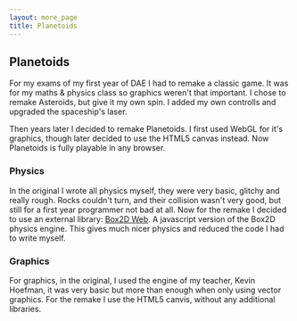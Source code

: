 ```yaml
---
layout: more_page
title: Planetoids
---
```


<div onselectstart="return false;"><canvas id="Canvas_Planetoids" style="border: none; position: relative;" width="800" height="600" oncontextmenu="return false;"></canvas></div>

## Planetoids

For my exams of my first year of DAE I had to remake a classic game. It was for my maths & physics class so graphics weren't that important. I chose to remake Asteroids, but give it my own spin. I added my own controlls and upgraded the spaceship's laser.

Then years later I decided to remake Planetoids. I first used WebGL for it's graphics, though later decided to use the HTML5 canvas instead. Now Planetoids is fully playable in any browser.

### Physics

In the original I wrote all physics myself, they were very basic, glitchy and really rough. Rocks couldn't turn, and their collision wasn't very good, but still for a first year programmer not bad at all. Now for the remake I decided to use an external library: [Box2D Web](https://code.google.com/p/box2dweb/). A javascript version of the Box2D physics engine. This gives much nicer physics and reduced the code I had to write myself.

### Graphics

For graphics, in the original, I used the engine of my teacher, Kevin Hoefman, it was very basic but more than enough when only using vector graphics. For the remake I use the HTML5 canvis, without any additional libraries.



<script src="../js/jquery-2.1.1.min.js"></script>
<script type="text/javascript" src="../planetoids_v2_0/JS/Box2dWeb-2.1.a.3.min.js"></script>
<script type="text/javascript" src="../planetoids_v2_0/JS/01-RequestAnimFrame.js"></script>
<script type="text/javascript" src="../planetoids_v2_0/JS/02-Planetoids_Init.js"></script>
<script type="text/javascript" src="../planetoids_v2_0/JS/03-Planetoids_Game.js"></script>
<script type="text/javascript" src="../planetoids_v2_0/JS/04-Helpers.js"></script>
<script type="text/javascript" src="../planetoids_v2_0/JS/05-SpaceShip.js"></script>
<script type="text/javascript" src="../planetoids_v2_0/JS/06-Lasers.js"></script>
<script type="text/javascript" src="../planetoids_v2_0/JS/07-Rocks.js"></script>
<script type="text/javascript" src="../planetoids_v2_0/JS/08-Powerups.js"></script>
<script type="text/javascript" src="../planetoids_v2_0/JS/09-Stars.js"></script>
<script type="text/javascript" src="../planetoids_v2_0/JS/10-SlicePoint.js"></script>
<script type="text/javascript" src="../planetoids_v2_0/JS/11-Input.js"></script>

<script type="text/javascript">
	$(document).ready(function() {
		InitPlanetoids(document.getElementById('Canvas_Planetoids'), 10);
	});
</script>
